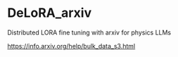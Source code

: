 # DeLoRA_arxiv
Distributed LORA fine tuning with arxiv for physics LLMs

https://info.arxiv.org/help/bulk_data_s3.html
